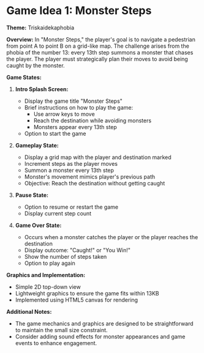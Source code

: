 # Game Idea 1: Monster Steps

**Theme:** Triskaidekaphobia

**Overview:**
In "Monster Steps," the player's goal is to navigate a pedestrian from point A to point B on a grid-like map. The challenge arises from the phobia of the number 13: every 13th step summons a monster that chases the player. The player must strategically plan their moves to avoid being caught by the monster.

**Game States:**

1. **Intro Splash Screen:**
   - Display the game title "Monster Steps"
   - Brief instructions on how to play the game:
     - Use arrow keys to move
     - Reach the destination while avoiding monsters
     - Monsters appear every 13th step
   - Option to start the game

2. **Gameplay State:**
   - Display a grid map with the player and destination marked
   - Increment steps as the player moves
   - Summon a monster every 13th step
   - Monster's movement mimics player's previous path
   - Objective: Reach the destination without getting caught

3. **Pause State:**
   - Option to resume or restart the game
   - Display current step count

4. **Game Over State:**
   - Occurs when a monster catches the player or the player reaches the destination
   - Display outcome: "Caught!" or "You Win!"
   - Show the number of steps taken
   - Option to play again

**Graphics and Implementation:**
- Simple 2D top-down view
- Lightweight graphics to ensure the game fits within 13KB
- Implemented using HTML5 canvas for rendering

**Additional Notes:**
- The game mechanics and graphics are designed to be straightforward to maintain the small size constraint.
- Consider adding sound effects for monster appearances and game events to enhance engagement.